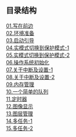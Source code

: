 ## 目录结构

[01.写在前边](https://github.com/zhangdexin/leap-os/blob/main/30-days-os/doc/01-pre.md)<br/>
[02.环境准备](https://github.com/zhangdexin/leap-os/blob/main/30-days-os/doc/02-env.md)<br/>
[03.启动引导](https://github.com/zhangdexin/leap-os/blob/main/30-days-os/doc/03-ipl.md)<br/>
[04.实模式切换到保护模式-1](https://github.com/zhangdexin/leap-os/blob/main/30-days-os/doc/04-mode_switch.md)<br/>
[05.实模式切换到保护模式-2](https://github.com/zhangdexin/leap-os/blob/main/30-days-os/doc/05-mode_switch_2.md)<br/>
[06.操作系统初始化](https://github.com/zhangdexin/leap-os/blob/main/30-days-os/doc/06-init.md)<br/>
[07.关于中断及设置-1](https://github.com/zhangdexin/leap-os/blob/main/30-days-os/doc/07-interrupt.md)<br/>
[08.关于中断及设置-2](https://github.com/zhangdexin/leap-os/blob/main/30-days-os/doc/08-interrupt_2.md)<br/>
[09.内存管理](https://github.com/zhangdexin/leap-os/blob/main/30-days-os/doc/09-memory.md)<br/>
[10.一个简单的队列](https://github.com/zhangdexin/leap-os/blob/main/30-days-os/doc/10-fifo.md)<br/>
[11.定时器](https://github.com/zhangdexin/leap-os/blob/main/30-days-os/doc/11-timer.md)<br/>
[12.图像显示](https://github.com/zhangdexin/leap-os/blob/main/30-days-os/doc/12-graphic.md)<br/>
[13.图层管理](https://github.com/zhangdexin/leap-os/blob/main/30-days-os/doc/13-sheets.md)<br>
[14.多任务-1](https://github.com/zhangdexin/leap-os/blob/main/30-days-os/doc/14-mtask.md)<br>
[15.多任务-2](https://github.com/zhangdexin/leap-os/blob/main/30-days-os/doc/15-mtask_2.md)<br>
